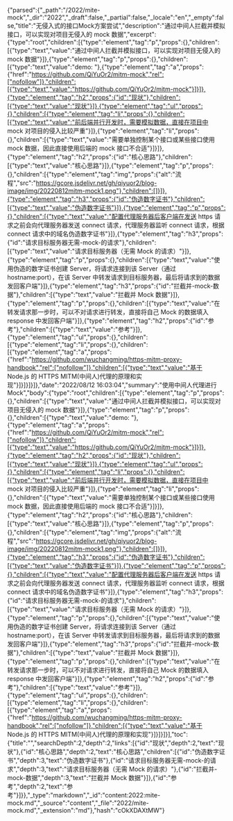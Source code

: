 {"parsed":{"_path":"/2022/mite-mock","_dir":"2022","_draft":false,"_partial":false,"_locale":"en","_empty":false,"title":"无侵入式的接口Mock方案尝试","description":"通过中间人拦截并模拟接口，可以实现对项目无侵入的 mock 数据","excerpt":{"type":"root","children":[{"type":"element","tag":"p","props":{},"children":[{"type":"text","value":"通过中间人拦截并模拟接口，可以实现对项目无侵入的 mock 数据"}]},{"type":"element","tag":"p","props":{},"children":[{"type":"text","value":"demo: "},{"type":"element","tag":"a","props":{"href":"https://github.com/QiYuOr2/mitm-mock","rel":["nofollow"]},"children":[{"type":"text","value":"https://github.com/QiYuOr2/mitm-mock"}]}]},{"type":"element","tag":"h2","props":{"id":"现状"},"children":[{"type":"text","value":"现状"}]},{"type":"element","tag":"ul","props":{},"children":[{"type":"element","tag":"li","props":{},"children":[{"type":"text","value":"前后端并行开发时，需要模拟数据，直接在项目中 mock 对项目的侵入比较严重"}]},{"type":"element","tag":"li","props":{},"children":[{"type":"text","value":"需要单独控制某个接口或某些接口使用 mock 数据，因此直接使用后端的 mock 接口不合适"}]}]},{"type":"element","tag":"h2","props":{"id":"核心思路"},"children":[{"type":"text","value":"核心思路"}]},{"type":"element","tag":"p","props":{},"children":[{"type":"element","tag":"img","props":{"alt":"流程","src":"https://gcore.jsdelivr.net/gh/qiyuor2/blog-image/img/20220812mitm-mock1.png"},"children":[]}]},{"type":"element","tag":"h3","props":{"id":"伪造数字证书"},"children":[{"type":"text","value":"伪造数字证书"}]},{"type":"element","tag":"p","props":{},"children":[{"type":"text","value":"配置代理服务器后客户端在发送 https 请求之前会向代理服务器发送 connect 请求，代理服务器监听 connect 请求，根据 connect 请求中的域名伪造数字证书"}]},{"type":"element","tag":"h3","props":{"id":"请求目标服务器无需-mock-的请求"},"children":[{"type":"text","value":"请求目标服务器（无需 Mock 的请求）"}]},{"type":"element","tag":"p","props":{},"children":[{"type":"text","value":"使用伪造的数字证书创建 Server，将请求连接到该 Server（通过 hostname:port），在该 Server 中转发请求到目标服务器，最后将请求到的数据发回客户端"}]},{"type":"element","tag":"h3","props":{"id":"拦截并-mock-数据"},"children":[{"type":"text","value":"拦截并 Mock 数据"}]},{"type":"element","tag":"p","props":{},"children":[{"type":"text","value":"在转发请求那一步时，可以不对请求进行转发，直接将自己 Mock 的数据填入 response 中发回客户端"}]},{"type":"element","tag":"h2","props":{"id":"参考"},"children":[{"type":"text","value":"参考"}]},{"type":"element","tag":"ul","props":{},"children":[{"type":"element","tag":"li","props":{},"children":[{"type":"element","tag":"a","props":{"href":"https://github.com/wuchangming/https-mitm-proxy-handbook","rel":["nofollow"]},"children":[{"type":"text","value":"基于 Node.js 的 HTTPS MITM(中间人)代理的原理和实现"}]}]}]}]},"date":"2022/08/12 16:03:04","summary":"使用中间人代理进行Mock","body":{"type":"root","children":[{"type":"element","tag":"p","props":{},"children":[{"type":"text","value":"通过中间人拦截并模拟接口，可以实现对项目无侵入的 mock 数据"}]},{"type":"element","tag":"p","props":{},"children":[{"type":"text","value":"demo: "},{"type":"element","tag":"a","props":{"href":"https://github.com/QiYuOr2/mitm-mock","rel":["nofollow"]},"children":[{"type":"text","value":"https://github.com/QiYuOr2/mitm-mock"}]}]},{"type":"element","tag":"h2","props":{"id":"现状"},"children":[{"type":"text","value":"现状"}]},{"type":"element","tag":"ul","props":{},"children":[{"type":"element","tag":"li","props":{},"children":[{"type":"text","value":"前后端并行开发时，需要模拟数据，直接在项目中 mock 对项目的侵入比较严重"}]},{"type":"element","tag":"li","props":{},"children":[{"type":"text","value":"需要单独控制某个接口或某些接口使用 mock 数据，因此直接使用后端的 mock 接口不合适"}]}]},{"type":"element","tag":"h2","props":{"id":"核心思路"},"children":[{"type":"text","value":"核心思路"}]},{"type":"element","tag":"p","props":{},"children":[{"type":"element","tag":"img","props":{"alt":"流程","src":"https://gcore.jsdelivr.net/gh/qiyuor2/blog-image/img/20220812mitm-mock1.png"},"children":[]}]},{"type":"element","tag":"h3","props":{"id":"伪造数字证书"},"children":[{"type":"text","value":"伪造数字证书"}]},{"type":"element","tag":"p","props":{},"children":[{"type":"text","value":"配置代理服务器后客户端在发送 https 请求之前会向代理服务器发送 connect 请求，代理服务器监听 connect 请求，根据 connect 请求中的域名伪造数字证书"}]},{"type":"element","tag":"h3","props":{"id":"请求目标服务器无需-mock-的请求"},"children":[{"type":"text","value":"请求目标服务器（无需 Mock 的请求）"}]},{"type":"element","tag":"p","props":{},"children":[{"type":"text","value":"使用伪造的数字证书创建 Server，将请求连接到该 Server（通过 hostname:port），在该 Server 中转发请求到目标服务器，最后将请求到的数据发回客户端"}]},{"type":"element","tag":"h3","props":{"id":"拦截并-mock-数据"},"children":[{"type":"text","value":"拦截并 Mock 数据"}]},{"type":"element","tag":"p","props":{},"children":[{"type":"text","value":"在转发请求那一步时，可以不对请求进行转发，直接将自己 Mock 的数据填入 response 中发回客户端"}]},{"type":"element","tag":"h2","props":{"id":"参考"},"children":[{"type":"text","value":"参考"}]},{"type":"element","tag":"ul","props":{},"children":[{"type":"element","tag":"li","props":{},"children":[{"type":"element","tag":"a","props":{"href":"https://github.com/wuchangming/https-mitm-proxy-handbook","rel":["nofollow"]},"children":[{"type":"text","value":"基于 Node.js 的 HTTPS MITM(中间人)代理的原理和实现"}]}]}]}],"toc":{"title":"","searchDepth":2,"depth":2,"links":[{"id":"现状","depth":2,"text":"现状"},{"id":"核心思路","depth":2,"text":"核心思路","children":[{"id":"伪造数字证书","depth":3,"text":"伪造数字证书"},{"id":"请求目标服务器无需-mock-的请求","depth":3,"text":"请求目标服务器（无需 Mock 的请求）"},{"id":"拦截并-mock-数据","depth":3,"text":"拦截并 Mock 数据"}]},{"id":"参考","depth":2,"text":"参考"}]}},"_type":"markdown","_id":"content:2022:mite-mock.md","_source":"content","_file":"2022/mite-mock.md","_extension":"md"},"hash":"cOkXDAXtMW"}